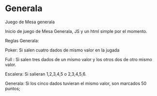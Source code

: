 # Generala
 Juego de Mesa generala


Inicio de juego de Mesa Generala, JS y un html simple por el momento.


Reglas Generala:

Poker: Si salen cuatro dados de mismo valor en la jugada

Full : Si salen tres dados de un mismo valor y los otros dos de otro mismo valor.

Escalera: Si salieran 1,2,3,4,5 o 2,3,4,5,6.

Generala: Si los cinco dados tuvieran el mismo valor, son marcados 50 puntos;
